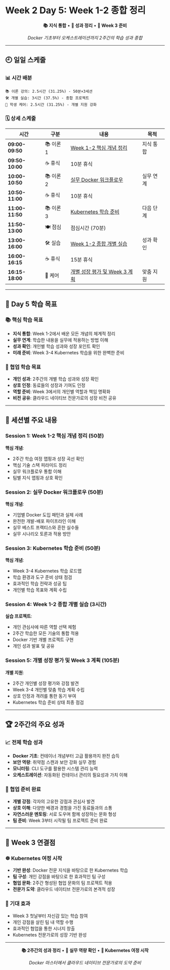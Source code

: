 # Week 2 Day 5: Week 1-2 종합 정리

<div align="center">

**📚 지식 통합** • **🎯 성과 정리** • **🚀 Week 3 준비**

*Docker 기초부터 오케스트레이션까지 2주간의 학습 성과 종합*

</div>

---

## 🕘 일일 스케줄

### 📊 시간 배분
```
📚 이론 강의: 2.5시간 (31.25%) - 50분×3세션
🛠️ 개별 실습: 3시간 (37.5%) - 종합 프로젝트
👥 학생 케어: 2.5시간 (31.25%) - 개별 지원 강화
```

### 🗓️ 상세 스케줄
| 시간 | 구분 | 내용 | 목적 |
|------|------|------|------|
| **09:00-09:50** | 📚 이론 1 | [Week 1-2 핵심 개념 정리](./session_1.md) | 지식 통합 |
| **09:50-10:00** | ☕ 휴식 | 10분 휴식 | |
| **10:00-10:50** | 📚 이론 2 | [실무 Docker 워크플로우](./session_2.md) | 실무 연계 |
| **10:50-11:00** | ☕ 휴식 | 10분 휴식 | |
| **11:00-11:50** | 📚 이론 3 | [Kubernetes 학습 준비](./session_3.md) | 다음 단계 |
| **11:50-13:00** | 🍽️ 점심 | 점심시간 (70분) | |
| **13:00-16:00** | 🛠️ 실습 | [Week 1-2 종합 개별 실습](./session_4.md) | 성과 확인 |
| **16:00-16:15** | ☕ 휴식 | 15분 휴식 | |
| **16:15-18:00** | 👥 케어 | [개별 성장 평가 및 Week 3 계획](./session_5.md) | 맞춤 지원 |

---

## 🎯 Day 5 학습 목표

### 📚 핵심 학습 목표
- **지식 통합**: Week 1-2에서 배운 모든 개념의 체계적 정리
- **실무 연계**: 학습한 내용을 실무에 적용하는 방법 이해
- **성과 확인**: 개인별 학습 성과와 성장 포인트 확인
- **미래 준비**: Week 3-4 Kubernetes 학습을 위한 완벽한 준비

### 🤝 협업 학습 목표
- **개인 성과**: 2주간의 개별 학습 성과와 성장 확인
- **상호 인정**: 동료들의 성장과 기여도 인정
- **역할 준비**: Week 3에서의 개인별 역할과 책임 명확화
- **비전 공유**: 클라우드 네이티브 전문가로의 성장 비전 공유

---

## 📖 세션별 주요 내용

### Session 1: Week 1-2 핵심 개념 정리 (50분)
**핵심 개념**:
- 2주간 학습 여정 맵핑과 성장 곡선 확인
- 핵심 기술 스택 피라미드 정리
- 실무 워크플로우 통합 이해
- 팀별 지식 맵핑과 상호 확인

### Session 2: 실무 Docker 워크플로우 (50분)
**핵심 개념**:
- 기업별 Docker 도입 패턴과 실제 사례
- 완전한 개발-배포 파이프라인 이해
- 실무 베스트 프랙티스와 흔한 실수들
- 실무 시나리오 토론과 적용 방안

### Session 3: Kubernetes 학습 준비 (50분)
**핵심 개념**:
- Week 3-4 Kubernetes 학습 로드맵
- 학습 환경과 도구 준비 상태 점검
- 효과적인 학습 전략과 성공 팁
- 개인별 학습 목표와 계획 수립

### Session 4: Week 1-2 종합 개별 실습 (3시간)
**실습 프로젝트**:
- 개인 관심사에 따른 역할 선택 체험
- 2주간 학습한 모든 기술의 통합 적용
- Docker 기반 개별 프로젝트 구현
- 개인 성과 발표 및 공유

### Session 5: 개별 성장 평가 및 Week 3 계획 (105분)
**개별 지원**:
- 2주간 개인별 성장 평가와 강점 발견
- Week 3-4 개인별 맞춤 학습 계획 수립
- 상호 인정과 격려를 통한 동기 부여
- Kubernetes 학습 준비 상태 최종 점검

---

## 🏆 2주간의 주요 성과

### 📈 전체 학습 성과
- **Docker 기초**: 컨테이너 개념부터 고급 활용까지 완전 습득
- **보안 역량**: 취약점 스캔과 보안 강화 실무 경험
- **모니터링**: CLI 도구를 활용한 시스템 관리 능력
- **오케스트레이션**: 자동화된 컨테이너 관리의 필요성과 가치 이해

### 🤝 협업 준비 완료
- **개별 강점**: 각자의 고유한 강점과 관심사 발견
- **상호 이해**: 다양한 배경과 경험을 가진 동료들과의 소통
- **자연스러운 멘토링**: 서로 도우며 함께 성장하는 문화 형성
- **팀 준비**: Week 3부터 시작될 팀 프로젝트 준비 완료

---

## 🚀 Week 3 연결점

### ☸️ Kubernetes 여정 시작
- **기반 완성**: Docker 전문 지식을 바탕으로 한 Kubernetes 학습
- **팀 구성**: 개인 강점을 바탕으로 한 효과적인 팀 구성
- **협업 문화**: 2주간 형성된 협업 문화의 팀 프로젝트 적용
- **전문가 도약**: 클라우드 네이티브 전문가로의 본격적 성장

### 🎯 기대 효과
- Week 3 첫날부터 자신감 있는 학습 참여
- 개인 강점을 살린 팀 내 역할 수행
- 효과적인 협업을 통한 시너지 창출
- Kubernetes 전문가로의 성장 기반 완성

---

<div align="center">

**📚 2주간의 성과 정리** • **🎯 실무 역량 확인** • **🚀 Kubernetes 여정 시작**

*Docker 마스터에서 클라우드 네이티브 전문가로의 도약 준비*

</div>